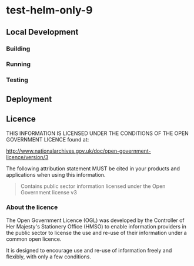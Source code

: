 # test-helm-only-9



## Local Development

### Building

### Running

### Testing

## Deployment

## Licence

THIS INFORMATION IS LICENSED UNDER THE CONDITIONS OF THE OPEN GOVERNMENT LICENCE found at:

<http://www.nationalarchives.gov.uk/doc/open-government-licence/version/3>

The following attribution statement MUST be cited in your products and applications when using this information.

> Contains public sector information licensed under the Open Government license v3

### About the licence

The Open Government Licence (OGL) was developed by the Controller of Her Majesty's Stationery Office (HMSO) to enable information providers in the public sector to license the use and re-use of their information under a common open licence.

It is designed to encourage use and re-use of information freely and flexibly, with only a few conditions.
